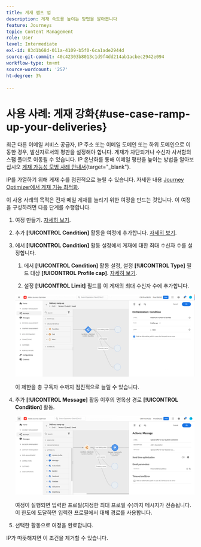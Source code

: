 ```yaml
---
title: 게재 램프 업
description: 게재 속도를 높이는 방법을 알아봅니다
feature: Journeys
topic: Content Management
role: User
level: Intermediate
exl-id: 83d1b68d-011a-4109-b5f0-6ca1ade2944d
source-git-commit: 40c42303b8013c1d9f4dd214ab1acbec2942e094
workflow-type: tm+mt
source-wordcount: '257'
ht-degree: 3%

---
```


# 사용 사례: 게재 강화{#use-case-ramp-up-your-deliveries}

최근 다른 이메일 서비스 공급자, IP 주소 또는 이메일 도메인 또는 하위 도메인으로 이동한 경우, 발신자로서의 평판을 설정해야 합니다. 게재가 차단되거나 수신자 사서함의 스팸 폴더로 이동될 수 있습니다. IP 온난화를 통해 이메일 평판을 높이는 방법을 알아보십시오 [게재 가능성 모범 사례 안내서](https://experienceleague.adobe.com/docs/deliverability-learn/deliverability-best-practice-guide/additional-resources/generic-resources/increase-reputation-with-ip-warming.html){target=&quot;_blank&quot;}.

IP를 가열하기 위해 게재 수를 점진적으로 늘릴 수 있습니다. 자세한 내용 [Journey Optimizer에서 게재 기능 최적화](../reports/deliverability.md).

이 사용 사례의 목적은 전자 메일 게재를 늘리기 위한 여정을 만드는 것입니다. 이 여정을 구성하려면 다음 단계를 수행합니다.

1. 여정 만들기. [자세히 보기](journey-gs.md).

1. 추가 **[!UICONTROL Condition]** 활동을 여정에 추가합니다. [자세히 보기](condition-activity.md).

1. 에서 **[!UICONTROL Condition]** 활동 설정에서 게재에 대한 최대 수신자 수를 설정합니다.

   1. 에서 **[!UICONTROL Condition]** 활동 설정, 설정 **[!UICONTROL Type]** 필드 대상 **[!UICONTROL Profile cap]**. [자세히 보기](condition-activity.md#profile_cap).

   1. 설정 **[!UICONTROL Limit]** 필드를 이 게재의 최대 수신자 수에 추가합니다.

   ![](assets/profile-cap-condition.png)

   이 제한을 총 구독자 수까지 점진적으로 늘릴 수 있습니다.

1. 추가 **[!UICONTROL Message]** 활동 이후의 명목상 경로 **[!UICONTROL Condition]** 활동.

   ![](assets/ramp-up-deliveries-message.png)

   여정이 실행되면 입력한 프로필(지정한 최대 프로필 수)까지 메시지가 전송됩니다. 이 한도에 도달하면 입력한 프로필에서 대체 경로를 사용합니다.

1. 선택한 활동으로 여정을 완료합니다.

IP가 따뜻해지면 이 조건을 제거할 수 있습니다.
